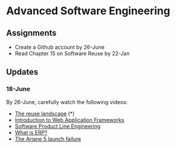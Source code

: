 # Advanced Software Engineering

## Assignments
* Create a Github account by 26-June
* Read Chapter 15 on Software Reuse by 22-Jan

## Updates

###  18-June

By 26-June, carefully watch the following videos:

* [The reuse landscape](https://www.youtube.com/watch?v=feAZV7Ofov4)  (*)
* [Introduction to Web Application Frameworks](https://www.youtube.com/watch?v=b3p4rBZAwwE)
* [Software Product Line Engineering](https://www.youtube.com/watch?v=R1gybFwAy10)
* [What is ERP?](https://www.youtube.com/watch?v=E0tgKVOxihI)
* [The Ariane 5 launch failure](https://www.youtube.com/watch?v=W3YJeoYgozw)

